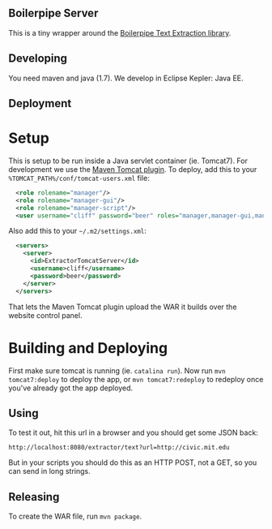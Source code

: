 Boilerpipe Server
-----------------

This is a tiny wrapper around the [Boilerpipe Text Extraction library](https://code.google.com/p/boilerpipe/).

Developing
----------

You need maven and java (1.7).  We develop in Eclipse Kepler: Java EE.

Deployment
----------

# Setup

This is setup to be run inside a Java servlet container (ie. Tomcat7).  For development 
we use the [Maven Tomcat plugin](http://tomcat.apache.org/maven-plugin.html).  To deploy, 
add this to your `%TOMCAT_PATH%/conf/tomcat-users.xml` file:
```xml
  <role rolename="manager"/>
  <role rolename="manager-gui"/>
  <role rolename="manager-script"/>
  <user username="cliff" password="beer" roles="manager,manager-gui,manager-script"/>
```
Also add this to your `~/.m2/settings.xml`:
```xml
  <servers>
    <server>
	  <id>ExtractorTomcatServer</id>
      <username>cliff</username>
      <password>beer</password>
    </server>
  </servers>
```
That lets the Maven Tomcat plugin upload the WAR it builds over the website control panel.

# Building and Deploying

First make sure tomcat is running (ie. `catalina run`). Now run `mvn tomcat7:deploy` 
to deploy the app, or `mvn tomcat7:redeploy` to redeploy once you've already got 
the app deployed.

Using
-----

To test it out, hit this url in a browser and you should get some JSON back:

```
http://localhost:8080/extractor/text?url=http://civic.mit.edu
```

But in your scripts you should do this as an HTTP POST, not a GET, so you can send in 
long strings.

Releasing
---------

To create the WAR file, run `mvn package`.
